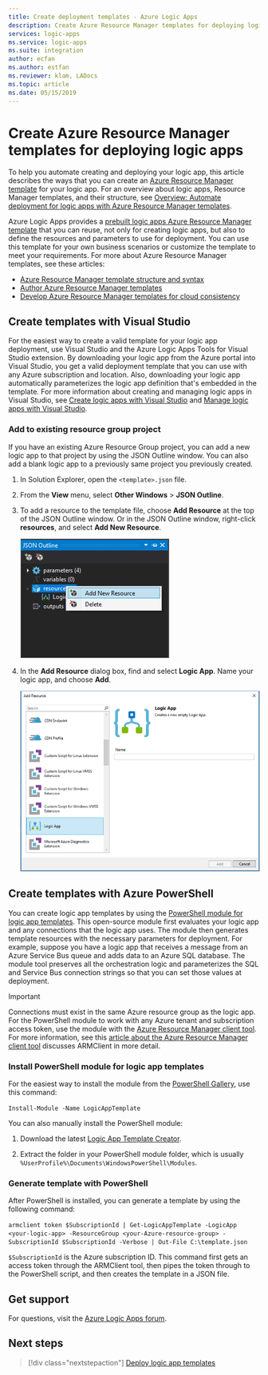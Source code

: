 ```yaml
---
title: Create deployment templates - Azure Logic Apps
description: Create Azure Resource Manager templates for deploying logic apps
services: logic-apps
ms.service: logic-apps
ms.suite: integration
author: ecfan
ms.author: estfan
ms.reviewer: klam, LADocs
ms.topic: article
ms.date: 05/15/2019
---
```


# Create Azure Resource Manager templates for deploying logic apps

To help you automate creating and deploying your logic app, this article describes the ways that you can create an [Azure Resource Manager template](../azure-resource-manager/resource-group-overview.md) for your logic app. For an overview about logic apps, Resource Manager templates, and their structure, see [Overview: Automate deployment for logic apps with Azure Resource Manager templates](logic-apps-azure-resource-manager-templates-overview.md).

Azure Logic Apps provides a [prebuilt logic apps Azure Resource Manager template](https://github.com/Azure/azure-quickstart-templates/blob/master/101-logic-app-create/azuredeploy.json) that you can reuse, not only for creating logic apps, but also to define the resources and parameters to use for deployment. You can use this template for your own business scenarios or customize the template to meet your requirements. For more about Azure Resource Manager templates, see these articles:

* [Azure Resource Manager template structure and syntax](../azure-resource-manager/resource-group-authoring-templates.md)
* [Author Azure Resource Manager templates](../azure-resource-manager/resource-group-authoring-templates.md)
* [Develop Azure Resource Manager templates for cloud consistency](../azure-resource-manager/templates-cloud-consistency.md)

<a name="visual-studio"></a>

## Create templates with Visual Studio

For the easiest way to create a valid template for your logic app deployment, use Visual Studio and the Azure Logic Apps Tools for Visual Studio extension. By downloading your logic app from the Azure portal into Visual Studio, you get a valid deployment template that you can use with any Azure subscription and location. Also, downloading your logic app automatically parameterizes the logic app definition that's embedded in the template. For more information about creating and managing logic apps in Visual Studio, see [Create logic apps with Visual Studio](../logic-apps/quickstart-create-logic-apps-with-visual-studio.md) and [Manage logic apps with Visual Studio](../logic-apps/manage-logic-apps-with-visual-studio.md).

### Add to existing resource group project

If you have an existing Azure Resource Group project, you can add a new logic app to that project by using the JSON Outline window. You can also add a blank logic app to a previously same project you previously created.

1. In Solution Explorer, open the `<template>.json` file.

1. From the **View** menu, select **Other Windows** > **JSON Outline**.

1. To add a resource to the template file, choose **Add Resource** at the top of the JSON Outline window. Or in the JSON Outline window, right-click **resources**, and select **Add New Resource**.

   ![JSON Outline window](./media/logic-apps-create-azure-resource-manager-templates/jsonoutline.png)

1. In the **Add Resource** dialog box, find and select **Logic App**. Name your logic app, and choose **Add**.

   ![Add resource](./media/logic-apps-create-azure-resource-manager-templates/addresource.png)

## Create templates with Azure PowerShell

You can create logic app templates by using the [PowerShell module for logic app templates](https://github.com/jeffhollan/LogicAppTemplateCreator). This open-source module first evaluates your logic app and any connections that the logic app uses. The module then generates template resources with the necessary parameters for deployment. For example, suppose you have a logic app that receives a message from an Azure Service Bus queue and adds data to an Azure SQL database. The module tool preserves all the orchestration logic and parameterizes the SQL and Service Bus connection strings so that you can set those values at deployment.

> [!IMPORTANT]
> Connections must exist in the same Azure resource group as the logic app.
> For the PowerShell module to work with any Azure tenant and subscription access token, 
> use the module with the [Azure Resource Manager client tool](https://github.com/projectkudu/ARMClient). 
> For more information, see this 
> [article about the Azure Resource Manager client tool](https://blog.davidebbo.com/2015/01/azure-resource-manager-client.html) 
> discusses ARMClient in more detail.

### Install PowerShell module for logic app templates

For the easiest way to install the module from the [PowerShell Gallery](https://www.powershellgallery.com/packages/LogicAppTemplate/0.1), use this command:

`Install-Module -Name LogicAppTemplate`

You can also manually install the PowerShell module:

1. Download the latest [Logic App Template Creator](https://github.com/jeffhollan/LogicAppTemplateCreator/releases).

1. Extract the folder in your PowerShell module folder, which is usually `%UserProfile%\Documents\WindowsPowerShell\Modules`.

### Generate template with PowerShell

After PowerShell is installed, you can generate a template by using the following command:

`armclient token $SubscriptionId | Get-LogicAppTemplate -LogicApp <your-logic-app> -ResourceGroup <your-Azure-resource-group> -SubscriptionId $SubscriptionId -Verbose | Out-File C:\template.json`

`$SubscriptionId` is the Azure subscription ID. This command first gets an access token through the ARMClient tool, then pipes the token through to the PowerShell script, and then creates the template in a JSON file.

## Get support

For questions, visit the [Azure Logic Apps forum](https://social.msdn.microsoft.com/Forums/home?forum=azurelogicapps).

## Next steps

> [!div class="nextstepaction"]
> [Deploy logic app templates](../logic-apps/logic-apps-deploy-azure-resource-manager-templates.md)
